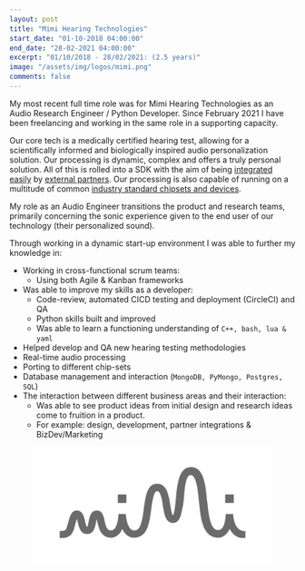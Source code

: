 ```yaml
---
layout: post
title: "Mimi Hearing Technologies"
start_date: "01-10-2018 04:00:00"
end_date: "28-02-2021 04:00:00"
excerpt: "01/10/2018 - 28/02/2021: (2.5 years)"
image: "/assets/img/logos/mimi.png"
comments: false
---
```

My most recent full time role was for Mimi Hearing Technologies as an Audio Research Engineer / Python Developer. Since February 2021 I have been freelancing and working in the same role in a supporting capacity.

Our core tech is a medically certified hearing test, allowing for a scientifically informed and biologically inspired audio personalization solution. Our processing is dynamic, complex and  offers a truly personal solution. All of this is rolled into a SDK with the aim of being [integrated easily](https://integrate.mimi.io/) by [external partners](https://www.mimi.io/partners). Our processing is also capable of running on a multitude of common [industry standard chipsets and devices](https://integrate.mimi.io/solutions/implement-mimi).

My role as an Audio Engineer transitions the product and research teams, primarily concerning the sonic experience given to the end user of our technology (their personalized sound).

Through working in a dynamic start-up environment I was able to further my knowledge in:
* Working in cross-functional scrum teams:
   * Using both Agile & Kanban frameworks
* Was able to improve my skills as a developer:
   * Code-review, automated CICD testing and deployment (CircleCI) and QA
   * Python skills built and improved
   * Was able to learn a functioning understanding of `C++, bash, lua & yaml`
* Helped develop and QA new hearing testing methodologies
* Real-time audio processing
* Porting to different chip-sets
* Database management and interaction (`MongoDB, PyMongo, Postgres, SQL`)
* The interaction between different business areas and their interaction:
   * Was able to see product ideas from initial design and research ideas come to fruition in a product.
   * For example: design, development, partner integrations & BizDev/Marketing

<figure>
	<a href="/assets/img/logos/mimi.png"><img src="/assets/img/logos/mimi.png"></a>
</figure>